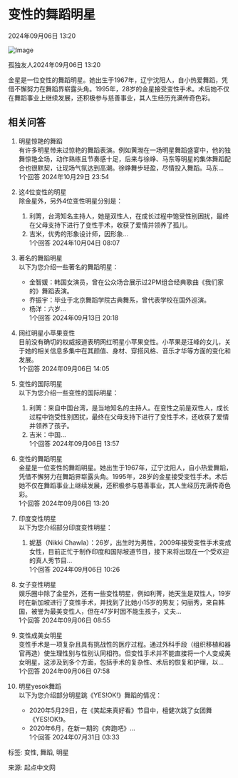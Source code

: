 # 变性的舞蹈明星

2024年09月06日 13:20

![Image](https://facepic.qidian.com/qd_face/349573/232/100)

孤独友人2024年09月06日 13:20

金星是一位变性的舞蹈明星。她出生于1967年，辽宁沈阳人，自小热爱舞蹈，凭借不懈努力在舞蹈界崭露头角。1995年，28岁的金星接受变性手术。术后她不仅在舞蹈事业上继续发展，还积极参与慈善事业，其人生经历充满传奇色彩。

## 相关问答

1. 明星惊艳的舞蹈  
   有许多明星带来过惊艳的舞蹈表演。例如黄渤在一场明星舞蹈盛宴中，他的独舞惊艳全场，动作熟练且节奏感十足，后来与徐峥、马东等明星的集体舞蹈配合也很默契，让现场气氛达到高潮。徐峥舞步轻盈，尽情投入舞蹈。马东...  
   1个回答 2024年10月29日 23:54

2. 这4位变性的明星  
   除金星外，另外4位变性明星分别是：  
   1. 利箐，台湾知名主持人，她是双性人，在成长过程中饱受性别困扰，最终在父母支持下进行了变性手术，收获了爱情并领养了孤儿。
   2. 吉米，优秀的形象设计师，因形象...  
   1个回答 2024年10月04日 08:07

3. 著名的舞蹈明星  
   以下为您介绍一些著名的舞蹈明星：  
   - 金智媛：韩国女演员，曾在公众场合展示过2PM组合经典歌曲《我们家的》舞蹈表演。  
   - 乔振宇：毕业于北京舞蹈学院古典舞系，曾代表学校在国外巡演。  
   - 杨洋：六岁...  
   1个回答 2024年09月13日 20:18

4. 网红明星小苹果变性  
   目前没有确切的权威报道表明网红明星小苹果变性。小苹果是汪峰的女儿，关于她的相关信息多集中在其颜值、身材、穿搭风格、音乐才华等方面的变化和发展。  
   1个回答 2024年09月06日 14:05

5. 变性的国际明星  
   以下为您介绍一些变性的国际明星：  
   1. 利箐：来自中国台湾，是当地知名的主持人。在变性之前是双性人，成长过程中饱受性别困扰，最终在父母支持下进行了变性手术，还收获了爱情并领养了孩子。  
   2. 吉米：中国...  
   1个回答 2024年09月06日 13:57

6. 变性的舞蹈明星  
   金星是一位变性的舞蹈明星。她出生于1967年，辽宁沈阳人，自小热爱舞蹈，凭借不懈努力在舞蹈界崭露头角。1995年，28岁的金星接受变性手术。术后她不仅在舞蹈事业上继续发展，还积极参与慈善事业，其人生经历充满传奇色彩。  
   1个回答 2024年09月06日 13:20

7. 印度变性明星  
   以下为您介绍部分印度变性明星：  
   1. 妮基（Nikki Chawla）：26岁，出生时为男性，2009年接受变性手术变成女性，目前正忙于制作印度和国际坡道节目，接下来将出现在一个受欢迎的真人秀节目...  
   1个回答 2024年09月06日 10:26

8. 女子变性明星  
   娱乐圈中除了金星外，还有一些变性明星，例如利菁，她天生是双性人，19岁时在新加坡进行了变性手术，并找到了比她小15岁的男友；何丽秀，来自韩国，被誉为最美变性人，但在47岁时因不能生孩子，丈夫...  
   1个回答 2024年09月06日 08:55

9. 变性成美女明星  
   变性手术是一项复杂且具有挑战性的医疗过程。通过外科手段（组织移植和器官再造）使生理性别与性别认同相符。但变性手术并不能直接将一个人变成美女明星，这涉及到多个方面，包括手术的复杂性、术后的恢复和护理，以...  
   1个回答 2024年09月06日 07:58

10. 明星yesok舞蹈  
    以下为您介绍部分明星跳《YES!OK!》舞蹈的情况：  
    - 2020年5月29日，在《笑起来真好看》节目中，檀健次跳了女团舞《YES!OK!》。  
    - 2020年6月，在新一期的《奔跑吧》...  
    1个回答 2024年07月31日 03:33

标签: 变性, 舞蹈, 明星

来源: 起点中文网